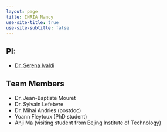 ```yaml
---
layout: page
title: INRIA Nancy
use-site-title: true
use-site-subtitle: false
---
```


## PI:
- [Dr. Serena Ivaldi](https://members.loria.fr/SIvaldi/)

## Team Members

- Dr. Jean-Baptiste Mouret 
- Dr. Sylvain Lefebvre
- Dr. Mihai Andries (postdoc)
- Yoann Fleytoux (PhD student)
- Anji Ma (visiting student from Bejing Institute of Technology)
